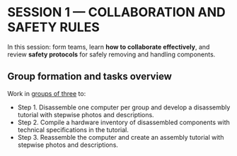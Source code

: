 # SESSION 1 — COLLABORATION AND SAFETY RULES

In this session: form teams, learn **how to collaborate effectively**, and review **safety protocols** for safely removing and handling components.

## Group formation and tasks overview

Work in <u>groups of three</u> to:

- Step 1. Disassemble one computer per group and develop a disassembly tutorial with stepwise photos and descriptions.
- Step 2. Compile a hardware inventory of disassembled components with technical specifications in the tutorial.
- Step 3. Reassemble the computer and create an assembly tutorial with stepwise photos and descriptions.
